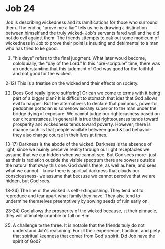 # Job 24


Job is describing wickedness and its ramifications for those who surround them.
The ending "prove me a liar" tells us he is drawing a distinction between himself and the truly wicked-
Job's servants fared well and he did not do evil against them.
The friends attempts to eak out some modicum of wickedness in Job to prove their point is insulting and detrimental to a man who has tried to be good.


1) "his days" refers to the final judgment.
   What later would become, cololquially, the "day of the Lord."
   In this "pre-scripture" time, there was an understanding that this judgment of God was good for the faithful and not good for the wicked.


2-12) This is a treatise on the wicked and their effects on society.

12) Does God really ignore suffering?  Or can we come to terms with it being part of a bigger plan?
    It is difficult to stomach that idea that God allows evil to happen.
    But the alternative is to declare that pompous, powerful, pedophile politician is somehow morally superior to the man under the bridge dying of exposure.
    We cannot judge our righteousness based on our circumstances.
    In general it is true that righteousness tends toward prosperity and wickedness tends toward poverty.
    However, there is nuance such as that people vacillate between good & bad behavior- they also change course in their lives at times.

13-17) Darkness is the abode of the wicked.
   Darkness is the absence of light, since we mainly perceive reality through our light receptacles we assume that we our hidden when we cannot see.
   But God sees more- just as their is radiation outside the visible spectrum there are powers outside the natural that sway this one.
   God dwells there, as well as here, and sees what we cannot.
   I know there is spiritual darkness that clouds our consciousness-
   we assume that because we cannot perceive that we are hidden, but God sees.

18-24) The line of the wicked is self-extinguishing.
   They tend not to reproduce and tear apart what family they have.
   They also tend to undermine themselves preemptively by sowing seeds of ruin early on.

23-24) God allows the prosperity of the wicked because, at their pinnacle, they will ultimately crumble or fall on Him.

25) A challenge to the three.
   It is notable that the friends truly do not understand Job's reasoning.
   For all their experience, tradition, and piety that spiritual keenness that comes from God's spirit.
   Did Job have the spirit of God?  